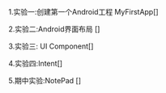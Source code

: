 1.实验一:创建第一个Android工程 MyFirstApp[]

2.实验二:Android界面布局  []

3.实验三: UI Component[]

4.实验四:Intent[]

5.期中实验:NotePad []